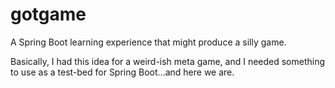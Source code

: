 # gotgame
A Spring Boot learning experience that might produce a silly game.

Basically, I had this idea for a weird-ish meta game, and I needed something to use as a test-bed for Spring Boot...and here we are.
